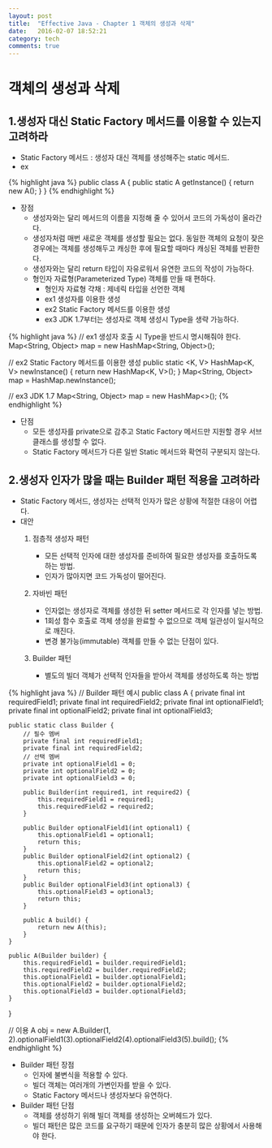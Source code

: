 ```yaml
---
layout: post
title:  "Effective Java - Chapter 1 객체의 생성과 삭제"
date:   2016-02-07 18:52:21
category: tech
comments: true
---
```

# 객체의 생성과 삭제

## 1.생성자 대신 Static Factory 메서드를 이용할 수 있는지 고려하라
* Static Factory 메서드 : 생성자 대신 객체를 생성해주는 static 메서드.
* ex

{% highlight java %}
public class A {
	public static A getInstance() {
		return new A();
	}
}
{% endhighlight %}

* 장점
	* 생성자와는 달리 메서드의 이름을 지정해 줄 수 있어서 코드의 가독성이 올라간다.
	* 생성자처럼 매번 새로운 객체를 생성할 필요는 없다. 동일한 객체의 요청이 잦은 경우에는 객체를 생성해두고 캐싱한 후에 필요할 때마다 캐싱된 객체를 반환한다.
	* 생성자와는 달리 return 타입이 자유로워서 유연한 코드의 작성이 가능하다.
	* 형인자 자료형(Parameterized Type) 객체를 만들 때 편하다.
		* 형인자 자료형 갹채 : 제네릭 타입을 선언한 객체
		* ex1 생성자를 이용한 생성
		* ex2 Static Factory 메서드를 이용한 생성
		* ex3 JDK 1.7부터는 생성자로 객체 생성시 Type을 생략 가능하다.

{% highlight java %}
// ex1 생성자 호출 시 Type을 반드시 명시해줘야 한다.
Map<String, Object> map = new HashMap<String, Object>();

// ex2 Static Factory 메서드를 이용한 생성
public static <K, V> HashMap<K, V> newInstance() {
	return new HashMap<K, V>();
}
Map<String, Object> map = HashMap.newInstance();

// ex3 JDK 1.7
Map<String, Object> map = new HashMap<>();
{% endhighlight %}

* 단점
	* 모든 생성자를 private으로 감추고 Static Factory 메서드만 지원할 경우 서브클래스를 생성할 수 없다.
	* Static Factory 메서드가 다른 일반 Static 메서드와 확연히 구분되지 않는다.

## 2.생성자 인자가 많을 때는 Builder 패턴 적용을 고려하라
* Static Factory 메서드, 생성자는 선택적 인자가 많은 상황에 적절한 대응이 어렵다.
* 대안
	1. 점층적 생성자 패턴
		* 모든 선택적 인자에 대한 생성자를 준비하여 필요한 생성자를 호출하도록 하는 방법.
		* 인자가 많아지면 코드 가독성이 떨어진다.

	2. 자바빈 패턴
		* 인자없는 생성자로 객체를 생성한 뒤 setter 메서드로 각 인자를 넣는 방법.
		* 1회성 함수 호출로 객체 생성을 완료할 수 없으므로 객체 일관성이 일시적으로 깨진다.
		* 변경 불가능(immutable) 객체를 만들 수 없는 단점이 있다.

	3. Builder 패턴
		* 별도의 빌더 객체가 선택적 인자들을 받아서 객체를 생성하도록 하는 방법

{% highlight java %}
// Builder 패턴 예시
public class A {
	private final int requiredField1;
	private final int requiredField2;
	private final int optionalField1;
	private final int optionalField2;
	private final int optionalField3;

	public static class Builder {
		// 필수 멤버
		private final int requiredField1;
		private final int requiredField2;
		// 선택 멤버
		private int optionalField1 = 0;
		private int optionalField2 = 0;
		private int optionalField3 = 0;

		public Builder(int required1, int required2) {
			this.requiredField1 = required1;
			this.requiredField2 = required2;
		}

		public Builder optionalField1(int optional1) {
			this.optionalField1 = optional1;
			return this;
		}
		public Builder optionalField2(int optional2) {
			this.optionalField2 = optional2;
			return this;
		}
		public Builder optionalField3(int optional3) {
			this.optionalField3 = optional3;
			return this;
		}

		public A build() {
			return new A(this);
		}
	}

	public A(Builder builder) {
		this.requiredField1 = builder.requiredField1;
		this.requiredField2 = builder.requiredField2;
		this.optionalField1 = builder.optionalField1;
		this.optionalField2 = builder.optionalField2;
		this.optionalField3 = builder.optionalField3;
	}
}

// 이용
A obj = new A.Builder(1, 2).optionalField1(3).optionalField2(4).optionalField3(5).build();
{% endhighlight %}

* Builder 패턴 장점
	* 인자에 불변식을 적용할 수 있다.
	* 빌더 객체는 여러개의 가변인자를 받을 수 있다.
	* Static Factory 메서드나 생성자보다 유연하다.
* Builder 패턴 단점
	* 객체를 생성하기 위해 빌더 객체를 생성하는 오버헤드가 있다.
	* 빌더 패턴은 많은 코드를 요구하기 때문에 인자가 충분히 많은 상황에서 사용해야 한다.